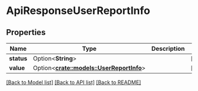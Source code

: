 # ApiResponseUserReportInfo

## Properties

Name | Type | Description | Notes
------------ | ------------- | ------------- | -------------
**status** | Option<**String**> |  | [optional]
**value** | Option<[**crate::models::UserReportInfo**](UserReportInfo.md)> |  | [optional]

[[Back to Model list]](../README.md#documentation-for-models) [[Back to API list]](../README.md#documentation-for-api-endpoints) [[Back to README]](../README.md)


